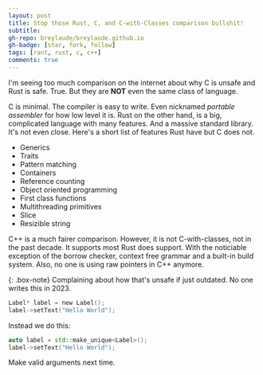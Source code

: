 ```yaml
---
layout: post
title: Stop those Rust, C, and C-with-Classes comparison bullshit!
subtitle: 
gh-repo: breylaude/breylaude.github.io
gh-badge: [star, fork, follow]
tags: [rant, rust, c, c++]
comments: true
---
```


I'm seeing too much comparison on the internet about why C is unsafe and Rust is safe. True. But they are **NOT** even the same class of language. 

C is minimal. The compiler is easy to write. Even nicknamed *portable assembler* for how low level it is. Rust on the other hand, is a big, complicated language with many features. And a massive standard library. It's not even close. Here's a short list of features Rust have but C does not.

- Generics
- Traits
- Pattern matching
- Containers
- Reference counting
- Object oriented programming
- First class functions
- Multithreading primitives
- Slice
- Resizible string

C++ is a much fairer comparison. However, it is not C-with-classes, not in the past decade. It supports most Rust does support. With the noticiable exception of the borrow checker, context free grammar and a built-in build system. Also, no one is using raw pointers in C++ anymore.

{: .box-note}
Complaining about how that's unsafe if just outdated. No one writes this in 2023.


```c
Label* label = new Label();
label->setText("Hello World");
```

Instead we do this:

```cpp
auto label = std::make_unique<Label>();
label->setText("Hello World");
```

Make valid arguments next time.
